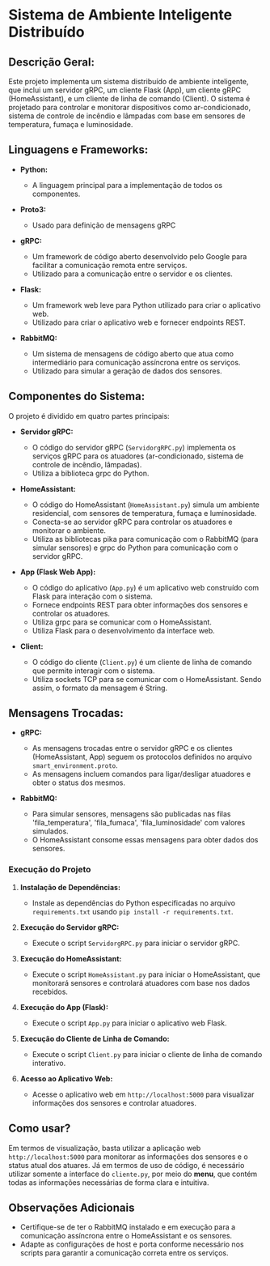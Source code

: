 # Sistema de Ambiente Inteligente Distribuído

## Descrição Geral:

Este projeto implementa um sistema distribuído de ambiente inteligente, que inclui um servidor gRPC, um cliente Flask (App), um cliente gRPC (HomeAssistant), e um cliente de linha de comando (Client). O sistema é projetado para controlar e monitorar dispositivos como ar-condicionado, sistema de controle de incêndio e lâmpadas com base em sensores de temperatura, fumaça e luminosidade.

## Linguagens e Frameworks:

- **Python:**
  - A linguagem principal para a implementação de todos os componentes.

- **Proto3:**
  - Usado para definição de mensagens gRPC

- **gRPC:**
  - Um framework de código aberto desenvolvido pelo Google para facilitar a comunicação remota entre serviços.
  - Utilizado para a comunicação entre o servidor e os clientes.

- **Flask:**
  - Um framework web leve para Python utilizado para criar o aplicativo web.
  - Utilizado para criar o aplicativo web e fornecer endpoints REST.

- **RabbitMQ:**
  - Um sistema de mensagens de código aberto que atua como intermediário para comunicação assíncrona entre os serviços.
  - Utilizado para simular a geração de dados dos sensores.

## Componentes do Sistema:

O projeto é dividido em quatro partes principais:

- **Servidor gRPC:**
  - O código do servidor gRPC (`ServidorgRPC.py`) implementa os serviços gRPC para os atuadores (ar-condicionado, sistema de controle de incêndio, lâmpadas).
  - Utiliza a biblioteca grpc do Python.

- **HomeAssistant:**
  - O código do HomeAssistant (`HomeAssistant.py`) simula um ambiente residencial, com sensores de temperatura, fumaça e luminosidade.
  - Conecta-se ao servidor gRPC para controlar os atuadores e monitorar o ambiente.
  - Utiliza as bibliotecas pika para comunicação com o RabbitMQ (para simular sensores) e grpc do Python para comunicação com o servidor gRPC.

- **App (Flask Web App):**
  - O código do aplicativo (`App.py`) é um aplicativo web construído com Flask para interação com o sistema.
  - Fornece endpoints REST para obter informações dos sensores e controlar os atuadores.
  - Utiliza grpc para se comunicar com o HomeAssistant.
  - Utiliza Flask para o desenvolvimento da interface web.

- **Client:**
  - O código do cliente (`Client.py`) é um cliente de linha de comando que permite interagir com o sistema.
  - Utiliza sockets TCP para se comunicar com o HomeAssistant. Sendo assim, o formato da mensagem é String.

## Mensagens Trocadas:

- **gRPC:**
  - As mensagens trocadas entre o servidor gRPC e os clientes (HomeAssistant, App) seguem os protocolos definidos no arquivo `smart_environment.proto`.
  - As mensagens incluem comandos para ligar/desligar atuadores e obter o status dos mesmos.

- **RabbitMQ:**
  - Para simular sensores, mensagens são publicadas nas filas 'fila_temperatura', 'fila_fumaca', 'fila_luminosidade' com valores simulados.
  - O HomeAssistant consome essas mensagens para obter dados dos sensores.

### Execução do Projeto

1. **Instalação de Dependências:**
   - Instale as dependências do Python especificadas no arquivo `requirements.txt` usando `pip install -r requirements.txt`.

2. **Execução do Servidor gRPC:**
   - Execute o script `ServidorgRPC.py` para iniciar o servidor gRPC.

3. **Execução do HomeAssistant:**
   - Execute o script `HomeAssistant.py` para iniciar o HomeAssistant, que monitorará sensores e controlará atuadores com base nos dados recebidos.

4. **Execução do App (Flask):**
   - Execute o script `App.py` para iniciar o aplicativo web Flask.

5. **Execução do Cliente de Linha de Comando:**
   - Execute o script `Client.py` para iniciar o cliente de linha de comando interativo.

6. **Acesso ao Aplicativo Web:**
   - Acesse o aplicativo web em `http://localhost:5000` para visualizar informações dos sensores e controlar atuadores.

## Como usar?

Em termos de visualização, basta utilizar a aplicação web `http://localhost:5000` para monitorar as informações dos sensores e o status atual dos atuares. Já em termos de uso de código, é necessário utilizar somente a interface do `cliente.py`, por meio do **menu**, que contém todas as informações necessárias de forma clara e intuitiva.

## Observações Adicionais

- Certifique-se de ter o RabbitMQ instalado e em execução para a comunicação assíncrona entre o HomeAssistant e os sensores.
- Adapte as configurações de host e porta conforme necessário nos scripts para garantir a comunicação correta entre os serviços.



